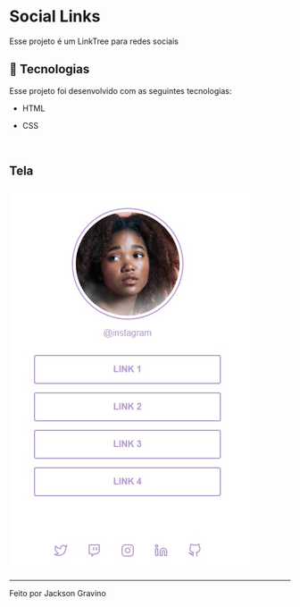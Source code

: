 # Social Links

Esse projeto é um LinkTree para redes sociais
</br>

## 🚀 Tecnologias

Esse projeto foi desenvolvido com as seguintes tecnologias:

- HTML

- CSS

</br>

## Tela

<img src="readme-social-links.jpg">
</br>

---

Feito por Jackson Gravino
